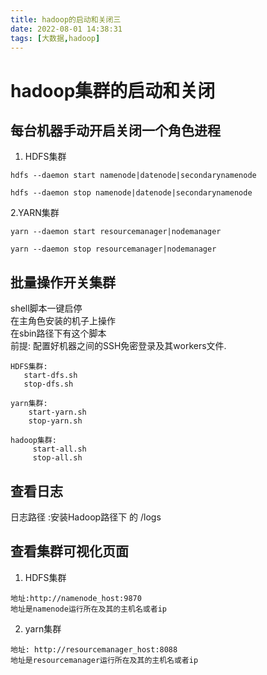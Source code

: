 ```yaml
---
title: hadoop的启动和关闭三
date: 2022-08-01 14:38:31
tags: [大数据,hadoop]
---
```

# hadoop集群的启动和关闭

## 每台机器手动开启关闭一个角色进程
1. HDFS集群
```
hdfs --daemon start namenode|datenode|secondarynamenode 

hdfs --daemon stop namenode|datenode|secondarynamenode
```

2.YARN集群
```
yarn --daemon start resourcemanager|nodemanager

yarn --daemon stop resourcemanager|nodemanager
```

<!--more-->

## 批量操作开关集群
shell脚本一键启停  
在主角色安装的机子上操作  
在sbin路径下有这个脚本  
前提: 配置好机器之间的SSH免密登录及其workers文件.
```
HDFS集群: 
   start-dfs.sh
   stop-dfs.sh
 
yarn集群:
    start-yarn.sh
    stop-yarn.sh
    
hadoop集群:
     start-all.sh
     stop-all.sh
```
## 查看日志
日志路径 :安装Hadoop路径下 的 /logs


## 查看集群可视化页面

1. HDFS集群
```
地址:http://namenode_host:9870
地址是namenode运行所在及其的主机名或者ip

```

2. yarn集群
```
地址: http://resourcemanager_host:8088
地址是resourcemanager运行所在及其的主机名或者ip

```

